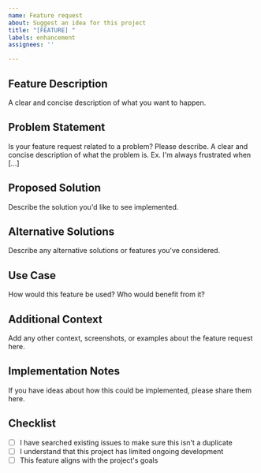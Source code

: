 ```yaml
---
name: Feature request
about: Suggest an idea for this project
title: "[FEATURE] "
labels: enhancement
assignees: ''

---
```


## Feature Description

A clear and concise description of what you want to happen.

## Problem Statement

Is your feature request related to a problem? Please describe.
A clear and concise description of what the problem is. Ex. I'm always frustrated when [...]

## Proposed Solution

Describe the solution you'd like to see implemented.

## Alternative Solutions

Describe any alternative solutions or features you've considered.

## Use Case

How would this feature be used? Who would benefit from it?

## Additional Context

Add any other context, screenshots, or examples about the feature request here.

## Implementation Notes

If you have ideas about how this could be implemented, please share them here.

## Checklist

- [ ] I have searched existing issues to make sure this isn't a duplicate
- [ ] I understand that this project has limited ongoing development
- [ ] This feature aligns with the project's goals
